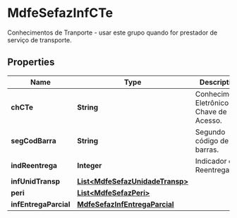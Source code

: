 

# MdfeSefazInfCTe

Conhecimentos de Tranporte - usar este grupo quando for prestador de serviço de transporte.

## Properties

| Name | Type | Description | Notes |
|------------ | ------------- | ------------- | -------------|
|**chCTe** | **String** | Conhecimento Eletrônico - Chave de Acesso. |  |
|**segCodBarra** | **String** | Segundo código de barras. |  [optional] |
|**indReentrega** | **Integer** | Indicador de Reentrega. |  [optional] |
|**infUnidTransp** | [**List&lt;MdfeSefazUnidadeTransp&gt;**](MdfeSefazUnidadeTransp.md) |  |  [optional] |
|**peri** | [**List&lt;MdfeSefazPeri&gt;**](MdfeSefazPeri.md) |  |  [optional] |
|**infEntregaParcial** | [**MdfeSefazInfEntregaParcial**](MdfeSefazInfEntregaParcial.md) |  |  [optional] |



